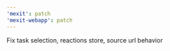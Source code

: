 ```yaml
---
'mexit': patch
'mexit-webapp': patch
---
```


Fix task selection, reactions store, source url behavior
